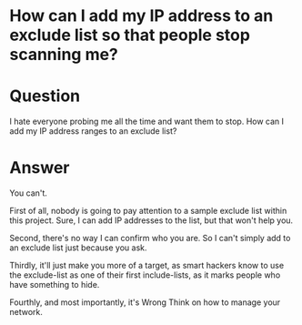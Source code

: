 # How can I add my IP address to an exclude list so that people stop scanning me?

# Question

I hate everyone probing me all the time and want them to stop.
How can I add my IP address ranges to an exclude list?

# Answer

You can't.

First of all, nobody is going to pay attention to a sample exclude list
within this project. Sure, I can add IP addresses to the list, but that
won't help you.

Second, there's no way I can confirm who you are. So I can't simply
add to an exclude list just because you ask.

Thirdly, it'll just make you more of a target, as smart hackers know to
use the exclude-list as one of their first include-lists, as it marks
people who have something to hide.

Fourthly, and most importantly, it's Wrong Think on how to manage your
network.
